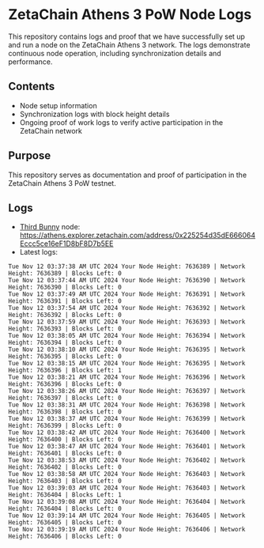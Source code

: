 # ZetaChain Athens 3 PoW Node Logs
This repository contains logs and proof that we have successfully set up and run a node on the ZetaChain Athens 3 network. The logs demonstrate continuous node operation, including synchronization details and performance.

## Contents
- Node setup information
- Synchronization logs with block height details
- Ongoing proof of work logs to verify active participation in the ZetaChain network

## Purpose
This repository serves as documentation and proof of participation in the ZetaChain Athens 3 PoW testnet.

## Logs

- [Third Bunny](https://thirdbunny.xyz/) node: https://athens.explorer.zetachain.com/address/0x225254d35dE666064Eccc5ce16eF1D8bF8D7b5EE
- Latest logs:
```
Tue Nov 12 03:37:38 AM UTC 2024 Your Node Height: 7636389 | Network Height: 7636389 | Blocks Left: 0
Tue Nov 12 03:37:44 AM UTC 2024 Your Node Height: 7636390 | Network Height: 7636390 | Blocks Left: 0
Tue Nov 12 03:37:49 AM UTC 2024 Your Node Height: 7636391 | Network Height: 7636391 | Blocks Left: 0
Tue Nov 12 03:37:54 AM UTC 2024 Your Node Height: 7636392 | Network Height: 7636392 | Blocks Left: 0
Tue Nov 12 03:37:59 AM UTC 2024 Your Node Height: 7636393 | Network Height: 7636393 | Blocks Left: 0
Tue Nov 12 03:38:05 AM UTC 2024 Your Node Height: 7636394 | Network Height: 7636394 | Blocks Left: 0
Tue Nov 12 03:38:10 AM UTC 2024 Your Node Height: 7636395 | Network Height: 7636395 | Blocks Left: 0
Tue Nov 12 03:38:15 AM UTC 2024 Your Node Height: 7636395 | Network Height: 7636396 | Blocks Left: 1
Tue Nov 12 03:38:21 AM UTC 2024 Your Node Height: 7636396 | Network Height: 7636396 | Blocks Left: 0
Tue Nov 12 03:38:26 AM UTC 2024 Your Node Height: 7636397 | Network Height: 7636397 | Blocks Left: 0
Tue Nov 12 03:38:31 AM UTC 2024 Your Node Height: 7636398 | Network Height: 7636398 | Blocks Left: 0
Tue Nov 12 03:38:37 AM UTC 2024 Your Node Height: 7636399 | Network Height: 7636399 | Blocks Left: 0
Tue Nov 12 03:38:42 AM UTC 2024 Your Node Height: 7636400 | Network Height: 7636400 | Blocks Left: 0
Tue Nov 12 03:38:47 AM UTC 2024 Your Node Height: 7636401 | Network Height: 7636401 | Blocks Left: 0
Tue Nov 12 03:38:53 AM UTC 2024 Your Node Height: 7636402 | Network Height: 7636402 | Blocks Left: 0
Tue Nov 12 03:38:58 AM UTC 2024 Your Node Height: 7636403 | Network Height: 7636403 | Blocks Left: 0
Tue Nov 12 03:39:03 AM UTC 2024 Your Node Height: 7636403 | Network Height: 7636404 | Blocks Left: 1
Tue Nov 12 03:39:08 AM UTC 2024 Your Node Height: 7636404 | Network Height: 7636404 | Blocks Left: 0
Tue Nov 12 03:39:14 AM UTC 2024 Your Node Height: 7636405 | Network Height: 7636405 | Blocks Left: 0
Tue Nov 12 03:39:19 AM UTC 2024 Your Node Height: 7636406 | Network Height: 7636406 | Blocks Left: 0
```
